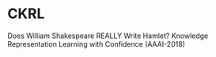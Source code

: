 # CKRL
Does William Shakespeare REALLY Write Hamlet? Knowledge Representation Learning with Confidence (AAAI-2018)
